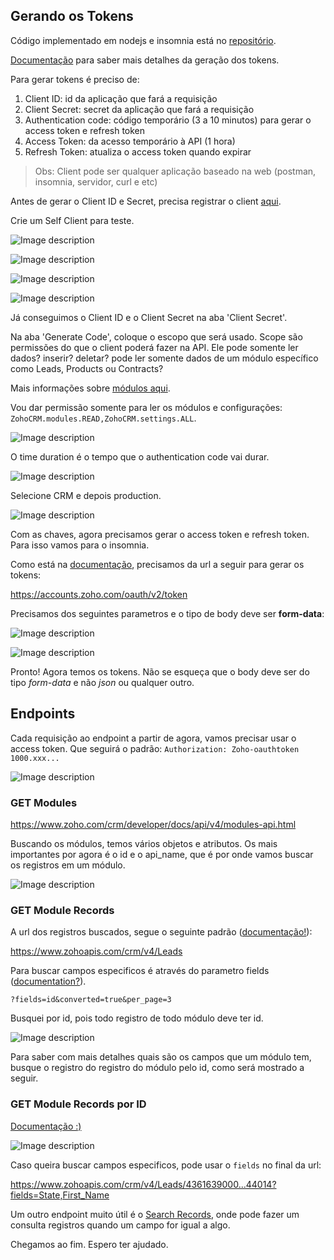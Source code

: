 ## Gerando os Tokens

Código implementado em nodejs e insomnia está no [repositório](https://github.com/deirofelippe/post-zoho-api).

[Documentação](https://www.zoho.com/crm/developer/docs/api/v4/oauth-overview.html) para saber mais detalhes da geração dos tokens.

Para gerar tokens é preciso de:

1. Client ID: id da aplicação que fará a requisição
1. Client Secret: secret da aplicação que fará a requisição
1. Authentication code: código temporário (3 a 10 minutos) para gerar o access token e refresh token
1. Access Token: da acesso temporário à API (1 hora)
1. Refresh Token: atualiza o access token quando expirar

> Obs: Client pode ser qualquer aplicação baseado na web (postman, insomnia, servidor, curl e etc)

Antes de gerar o Client ID e Secret, precisa registrar o client [aqui](https://api-console.zoho.com/).

Crie um Self Client para teste.

![Image description](./images/img-1.png)

![Image description](./images/img-2.png)

![Image description](./images/img-3.png)

![Image description](./images/img-4.png)

Já conseguimos o Client ID e o Client Secret na aba 'Client Secret'.

Na aba 'Generate Code', coloque o escopo que será usado. Scope são permissões do que o client poderá fazer na API. Ele pode somente ler dados? inserir? deletar? pode ler somente dados de um módulo específico como Leads, Products ou Contracts?

Mais informações sobre [módulos aqui](https://www.zoho.com/crm/developer/docs/api/v4/scopes.html).

Vou dar permissão somente para ler os módulos e configurações: `ZohoCRM.modules.READ,ZohoCRM.settings.ALL`.

![Image description](./images/img-5.png)

O time duration é o tempo que o authentication code vai durar.

![Image description](./images/img-6.png)

Selecione CRM e depois production.

![Image description](./images/img-7.png)

Com as chaves, agora precisamos gerar o access token e refresh token. Para isso vamos para o insomnia.

Como está na [documentação](https://www.zoho.com/crm/developer/docs/api/v4/access-refresh.html), precisamos da url a seguir para gerar os tokens:

https://accounts.zoho.com/oauth/v2/token

Precisamos dos seguintes parametros e o tipo de body deve ser **form-data**:

![Image description](./images/img-8.png)

![Image description](./images/img-10.png)

Pronto! Agora temos os tokens. Não se esqueça que o body deve ser do tipo _form-data_ e não _json_ ou qualquer outro.

## Endpoints

Cada requisição ao endpoint a partir de agora, vamos precisar usar o access token. Que seguirá o padrão: `Authorization: Zoho-oauthtoken 1000.xxx...`

![Image description](./images/img-11.png)

### GET Modules

https://www.zoho.com/crm/developer/docs/api/v4/modules-api.html

Buscando os módulos, temos vários objetos e atributos. Os mais importantes por agora é o id e o api_name, que é por onde vamos buscar os registros em um módulo.

![Image description](./images/img-12.png)

### GET Module Records

A url dos registros buscados, segue o seguinte padrão ([documentação!](https://www.zoho.com/crm/developer/docs/api/v4/modules-api.html)):

https://www.zohoapis.com/crm/v4/Leads

Para buscar campos especificos é através do parametro fields ([documentation?](https://www.zoho.com/crm/developer/docs/api/v4/get-records.html)).

`?fields=id&converted=true&per_page=3`

Busquei por id, pois todo registro de todo módulo deve ter id.

![Image description](./images/img-13.png)

Para saber com mais detalhes quais são os campos que um módulo tem, busque o registro do registro do módulo pelo id, como será mostrado a seguir.

### GET Module Records por ID

[Documentação :)](https://www.zoho.com/crm/developer/docs/api/v4/get-records.html)

![Image description](./images/img-14.png)

Caso queira buscar campos especificos, pode usar o `fields` no final da url:

https://www.zohoapis.com/crm/v4/Leads/4361639000...44014?fields=State,First_Name

Um outro endpoint muito útil é o [Search Records](https://www.zoho.com/crm/developer/docs/api/v4/search-records.html), onde pode fazer um consulta registros quando um campo for igual a algo.

Chegamos ao fim. Espero ter ajudado.
